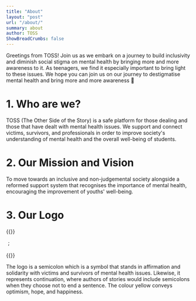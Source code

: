 ```yaml
---
title: "About"
layout: "post"
url: "/about/"
summary: about
author: TOSS
ShowBreadCrumbs: false
---
```


Greetings from TOSS! Join us as we embark on a journey to build inclusivity and diminish social stigma on mental health by bringing more and more awareness to it. As teenagers, we find it especially important to bring light to these issues. We hope you can join us on our journey to destigmatise mental health and bring more and more awareness 💛

# 1. Who are we?
TOSS (The Other Side of the Story) is a safe platform for those dealing and those that have dealt with mental health issues. We support and connect victims, survivors, and professionals in order to improve society's understanding of mental health and the overall well-being of students.

# 2. Our Mission and Vision
To move towards an inclusive and non-judgemental society alongside a reformed support system that recognises the importance of mental health, encouraging the improvement of youths' well-being.

# 3. Our Logo
{{<rawhtml>}}
<div class="logo-circle-secondary"  style = 'margin-left: 5px;'>
                <div class="logo-txt-secondary">;</div>
            </div>
            <br>
{{</rawhtml>}}

The logo is a semicolon which is a symbol that stands in affirmation and solidarity with victims and survivors of mental health issues. Likewise, it represents continuation, where authors of stories would include semicolons when they choose not to end a sentence. The colour yellow conveys optimism, hope, and happiness.
